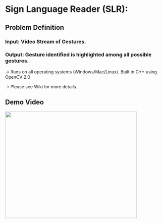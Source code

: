 # Sign Language Reader (SLR): #

## Problem Definition ##


### Input: Video Stream of Gestures. ###
### Output: Gesture identified is highlighted among all possible gestures. ###

-> Runs on all operating systems (Windows/Mac/Linux). Built in C++ using OpenCV 2.0

-> Please see Wiki for more details.

## Demo Video ##
<a href='http://www.youtube.com/watch?feature=player_embedded&v=3I_mQcfEX2U' target='_blank'><img src='http://img.youtube.com/vi/3I_mQcfEX2U/0.jpg' width='425' height=344 /></a>